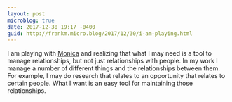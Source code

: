 ```yaml
---
layout: post
microblog: true
date: 2017-12-30 19:17 -0400
guid: http://frankm.micro.blog/2017/12/30/i-am-playing.html
---
```

I am playing with [Monica](http://monicahq.com) and realizing that what I may need is a tool to manage relationships, but not just relationships with people. In my work I manage a number of different things and the relationships between them. For example, I may do research that relates to an opportunity that relates to certain people. What I want is an easy tool for maintaining those relationships. 
